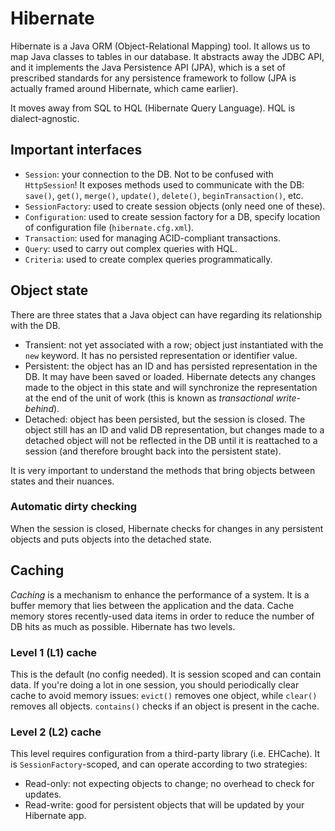 # Hibernate

Hibernate is a Java ORM (Object-Relational Mapping) tool. It allows us to map
Java classes to tables in our database. It abstracts away the JDBC API, and
it implements the Java Persistence API (JPA), which is a set of prescribed
standards for any persistence framework to follow (JPA is actually framed
around Hibernate, which came earlier).

It moves away from SQL to HQL (Hibernate Query Language). HQL is
dialect-agnostic.

## Important interfaces

- `Session`: your connection to the DB. Not to be confused with
  `HttpSession`! It exposes methods used to communicate with the DB: `save()`,
  `get()`, `merge()`, `update()`, `delete()`, `beginTransaction()`, etc.
- `SessionFactory`: used to create session objects (only need one of these).
- `Configuration`: used to create session factory for a DB, specify location
  of configuration file (`hibernate.cfg.xml`).
- `Transaction`: used for managing ACID-compliant transactions.
- `Query`: used to carry out complex queries with HQL.
- `Criteria`: used to create complex queries programmatically.

## Object state

There are three states that a Java object can have regarding its relationship
with the DB.

- Transient: not yet associated with a row; object just instantiated with the
  `new` keyword. It has no persisted representation or identifier value.
- Persistent: the object has an ID and has persisted representation in the
  DB. It may have been saved or loaded. Hibernate detects any changes made to
  the object in this state and will synchronize the representation at the end
  of the unit of work (this is known as _transactional write-behind_).
- Detached: object has been persisted, but the session is closed. The object
  still has an ID and valid DB representation, but changes made to a detached
  object will not be reflected in the DB until it is reattached to a session
  (and therefore brought back into the persistent state).

It is very important to understand the methods that bring objects between
states and their nuances.

### Automatic dirty checking

When the session is closed, Hibernate checks for changes in any persistent
objects and puts objects into the detached state.

## Caching

_Caching_ is a mechanism to enhance the performance of a system. It is a
buffer memory that lies between the application and the data. Cache memory
stores recently-used data items in order to reduce the number of DB hits as
much as possible. Hibernate has two levels.

### Level 1 (L1) cache

This is the default (no config needed). It is session scoped and can contain
data. If you're doing a lot in one session, you should periodically clear
cache to avoid memory issues: `evict()` removes one object, while `clear()`
removes all objects. `contains()` checks if an object is present in the
cache.

### Level 2 (L2) cache

This level requires configuration from a third-party library (i.e. EHCache).
It is `SessionFactory`-scoped, and can operate according to two strategies:

- Read-only: not expecting objects to change; no overhead to check for
  updates.
- Read-write: good for persistent objects that will be updated by your
  Hibernate app.
